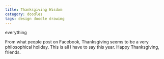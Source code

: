 ```yaml
---
title: Thanksgiving Wisdom
category: doodles
tags: design doodle drawing
---
```


everything

From what people post on Facebook, Thanksgiving seems to be a very philosophical holiday. This is all I have to say this year. Happy Thanksgiving, friends.
